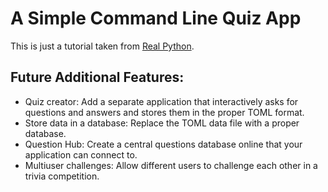# A Simple Command Line Quiz App

This is just a tutorial taken from [Real Python](http://realpython.com).

## Future Additional Features:
- Quiz creator: Add a separate application that interactively asks for questions
and answers and stores them in the proper TOML format.
- Store data in a database: Replace the TOML data file with a proper database.
- Question Hub: Create a central questions database online that your application
can connect to.
- Multiuser challenges: Allow different users to challenge each other in a
trivia competition.
